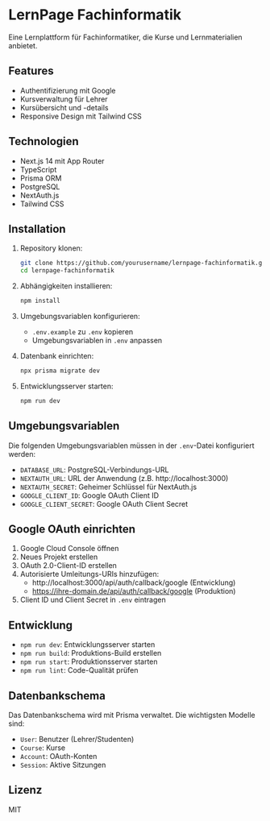 # LernPage Fachinformatik

Eine Lernplattform für Fachinformatiker, die Kurse und Lernmaterialien anbietet.

## Features

- Authentifizierung mit Google
- Kursverwaltung für Lehrer
- Kursübersicht und -details
- Responsive Design mit Tailwind CSS

## Technologien

- Next.js 14 mit App Router
- TypeScript
- Prisma ORM
- PostgreSQL
- NextAuth.js
- Tailwind CSS

## Installation

1. Repository klonen:
   ```bash
   git clone https://github.com/yourusername/lernpage-fachinformatik.git
   cd lernpage-fachinformatik
   ```

2. Abhängigkeiten installieren:
   ```bash
   npm install
   ```

3. Umgebungsvariablen konfigurieren:
   - `.env.example` zu `.env` kopieren
   - Umgebungsvariablen in `.env` anpassen

4. Datenbank einrichten:
   ```bash
   npx prisma migrate dev
   ```

5. Entwicklungsserver starten:
   ```bash
   npm run dev
   ```

## Umgebungsvariablen

Die folgenden Umgebungsvariablen müssen in der `.env`-Datei konfiguriert werden:

- `DATABASE_URL`: PostgreSQL-Verbindungs-URL
- `NEXTAUTH_URL`: URL der Anwendung (z.B. http://localhost:3000)
- `NEXTAUTH_SECRET`: Geheimer Schlüssel für NextAuth.js
- `GOOGLE_CLIENT_ID`: Google OAuth Client ID
- `GOOGLE_CLIENT_SECRET`: Google OAuth Client Secret

## Google OAuth einrichten

1. Google Cloud Console öffnen
2. Neues Projekt erstellen
3. OAuth 2.0-Client-ID erstellen
4. Autorisierte Umleitungs-URIs hinzufügen:
   - http://localhost:3000/api/auth/callback/google (Entwicklung)
   - https://ihre-domain.de/api/auth/callback/google (Produktion)
5. Client ID und Client Secret in `.env` eintragen

## Entwicklung

- `npm run dev`: Entwicklungsserver starten
- `npm run build`: Produktions-Build erstellen
- `npm run start`: Produktionsserver starten
- `npm run lint`: Code-Qualität prüfen

## Datenbankschema

Das Datenbankschema wird mit Prisma verwaltet. Die wichtigsten Modelle sind:

- `User`: Benutzer (Lehrer/Studenten)
- `Course`: Kurse
- `Account`: OAuth-Konten
- `Session`: Aktive Sitzungen

## Lizenz

MIT 